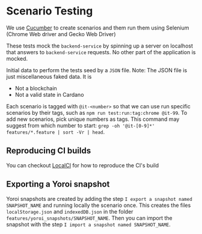 # Scenario Testing

We use [Cucumber](https://cucumber.io/) to create scenarios and them run them using Selenium (Chrome Web driver and Gecko Web Driver)

These tests mock the `backend-service` by spinning up a server on localhost that answers to `backend-service` requests.
No other part of the application is mocked.

Initial data to perform the tests seed by a `JSON` file.
Note: The JSON file is just miscellaneous faked data. It is
- Not a blockchain
- Not a valid state in Cardano

Each scenario is tagged with `@it-<number>` so that we can use run specific scenarios by their tags, such as `npm run test:run:tag:chrome @it-99`. To add new scenarios, pick unique numbers as tags. This command may suggest from which number to start: `grep -oh '@it-[0-9]*' features/*.feature | sort -Vr | head`.

## Reproducing CI builds

You can checkout [LocalCI](./localCI/README.md) for how to reproduce the CI's build

## Exporting a Yoroi snapshot

Yoroi snapshots are created by adding the step `I export a snapshot named SNAPSHOT_NAME` and running locally the scenario once. This creates the files `localStorage.json` and `indexedDB.json` in the folder `features/yoroi_snapshots/SNAPSHOT_NAME`. Then you can import the snapshot with the  step `I import a snapshot named SNAPSHOT_NAME`.
